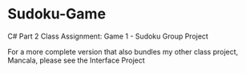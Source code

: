 # Sudoku-Game
C# Part 2 Class Assignment: Game 1 - Sudoku Group Project

For a more complete version that also bundles my other class project, Mancala, please see the Interface Project
